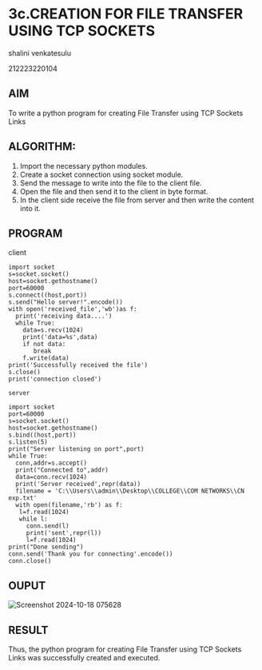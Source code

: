 # 3c.CREATION FOR FILE TRANSFER USING TCP SOCKETS
shalini venkatesulu

212223220104

## AIM
To write a python program for creating File Transfer using TCP Sockets Links
## ALGORITHM:
1. Import the necessary python modules.
2. Create a socket connection using socket module.
3. Send the message to write into the file to the client file.
4. Open the file and then send it to the client in byte format.
5. In the client side receive the file from server and then write the content into it.
## PROGRAM
client
```
import socket
s=socket.socket()
host=socket.gethostname()
port=60000
s.connect((host,port))
s.send("Hello server!".encode())
with open('received_file','wb')as f:
  print('receiving data....')
  while True:
    data=s.recv(1024)
    print('data=%s',data)
    if not data:
       break
    f.write(data)
print('Successfully received the file')
s.close()
print('connection closed')

server

import socket
port=60000
s=socket.socket()
host=socket.gethostname()
s.bind((host,port))
s.listen(5)
print("Server listening on port",port)
while True:
  conn,addr=s.accept()
  print("Connected to",addr)
  data=conn.recv(1024)
  print('Server received',repr(data))
  filename = 'C:\\Users\\admin\\Desktop\\COLLEGE\\COM NETWORKS\\CN exp.txt'
  with open(filename,'rb') as f:
   l=f.read(1024)
   while l:
     conn.send(l)
     print('sent',repr(l))
     l=f.read(1024)
print("Done sending")
conn.send('Thank you for connecting'.encode())
conn.close()
```
## OUPUT

![Screenshot 2024-10-18 075628](https://github.com/user-attachments/assets/8eb390d2-4756-48c6-9a97-17e7de25e8e6)

## RESULT
Thus, the python program for creating File Transfer using TCP Sockets Links was 
successfully created and executed.
